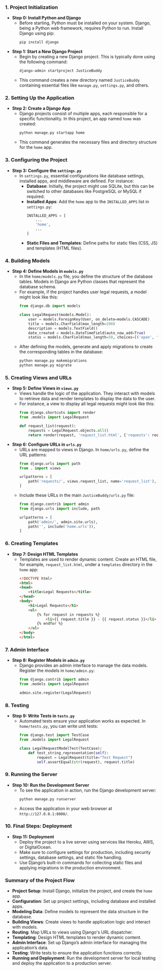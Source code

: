 
### 1. **Project Initialization**
- **Step 0: Install Python and Django**
    - Before starting, Python must be installed on your system. Django, being a Python web framework, requires Python to run. Install Django using pip:
      ```bash
      pip install django
      ```
- **Step 1: Start a New Django Project**
    - Begin by creating a new Django project. This is typically done using the following command:
      ```bash
      django-admin startproject JusticeBuddy
      ```
    - This command creates a new directory named `JusticeBuddy` containing essential files like `manage.py`, `settings.py`, and others.

### 2. **Setting Up the Application**
- **Step 2: Create a Django App**
    - Django projects consist of multiple apps, each responsible for a specific functionality. In this project, an app named `home` was created:
      ```bash
      python manage.py startapp home
      ```
    - This command generates the necessary files and directory structure for the `home` app.

### 3. **Configuring the Project**
- **Step 3: Configure the `settings.py`**
    - In `settings.py`, essential configurations like database settings, installed apps, and middleware are defined. For instance:
        - **Database**: Initially, the project might use SQLite, but this can be switched to other databases like PostgreSQL or MySQL if required.
        - **Installed Apps**: Add the `home` app to the `INSTALLED_APPS` list in `settings.py`:
          ```python
          INSTALLED_APPS = [
              ...
              'home',
              ...
          ]
          ```
        - **Static Files and Templates**: Define paths for static files (CSS, JS) and templates (HTML files).

### 4. **Building Models**
- **Step 4: Define Models in `models.py`**
    - In the `home/models.py` file, you define the structure of the database tables. Models in Django are Python classes that represent the database schema.
    - For example, if the project handles user legal requests, a model might look like this:
      ```python
      from django.db import models

      class LegalRequest(models.Model):
          user = models.ForeignKey(User, on_delete=models.CASCADE)
          title = models.CharField(max_length=200)
          description = models.TextField()
          date_created = models.DateTimeField(auto_now_add=True)
          status = models.CharField(max_length=50, choices=[('open', 'Open'), ('closed', 'Closed')])
      ```
    - After defining the models, generate and apply migrations to create the corresponding tables in the database:
      ```bash
      python manage.py makemigrations
      python manage.py migrate
      ```

### 5. **Creating Views and URLs**
- **Step 5: Define Views in `views.py`**
    - Views handle the logic of the application. They interact with models to retrieve data and render templates to display the data to the user.
    - For instance, a view to display all legal requests might look like this:
      ```python
      from django.shortcuts import render
      from .models import LegalRequest

      def request_list(request):
          requests = LegalRequest.objects.all()
          return render(request, 'request_list.html', {'requests': requests})
      ```
- **Step 6: Configure URLs in `urls.py`**
    - URLs are mapped to views in Django. In `home/urls.py`, define the URL patterns:
      ```python
      from django.urls import path
      from . import views

      urlpatterns = [
          path('requests/', views.request_list, name='request_list'),
      ]
      ```
    - Include these URLs in the main `JusticeBuddy/urls.py` file:
      ```python
      from django.contrib import admin
      from django.urls import include, path

      urlpatterns = [
          path('admin/', admin.site.urls),
          path('', include('home.urls')),
      ]
      ```

### 6. **Creating Templates**
- **Step 7: Design HTML Templates**
    - Templates are used to render dynamic content. Create an HTML file, for example, `request_list.html`, under a `templates` directory in the `home` app:
      ```html
      <!DOCTYPE html>
      <html>
      <head>
          <title>Legal Requests</title>
      </head>
      <body>
          <h1>Legal Requests</h1>
          <ul>
              {% for request in requests %}
                  <li>{{ request.title }} - {{ request.status }}</li>
              {% endfor %}
          </ul>
      </body>
      </html>
      ```

### 7. **Admin Interface**
- **Step 8: Register Models in `admin.py`**
    - Django provides an admin interface to manage the data models. Register the models in `home/admin.py`:
      ```python
      from django.contrib import admin
      from .models import LegalRequest

      admin.site.register(LegalRequest)
      ```

### 8. **Testing**
- **Step 9: Write Tests in `tests.py`**
    - Automated tests ensure your application works as expected. In `home/tests.py`, you can write unit tests:
      ```python
      from django.test import TestCase
      from .models import LegalRequest

      class LegalRequestModelTest(TestCase):
          def test_string_representation(self):
              request = LegalRequest(title="Test Request")
              self.assertEqual(str(request), request.title)
      ```

### 9. **Running the Server**
- **Step 10: Run the Development Server**
    - To see the application in action, run the Django development server:
      ```bash
      python manage.py runserver
      ```
    - Access the application in your web browser at `http://127.0.0.1:8000/`.

### 10. **Final Steps: Deployment**
- **Step 11: Deployment**
    - Deploy the project to a live server using services like Heroku, AWS, or DigitalOcean.
    - Make sure to configure settings for production, including security settings, database settings, and static file handling.
    - Use Django’s built-in commands for collecting static files and applying migrations in the production environment.

### Summary of the Project Flow
- **Project Setup**: Install Django, initialize the project, and create the `home` app.
- **Configuration**: Set up project settings, including database and installed apps.
- **Modeling Data**: Define models to represent the data structure in the database.
- **Building Views**: Create views to handle application logic and interact with models.
- **Routing**: Map URLs to views using Django's URL dispatcher.
- **Templating**: Design HTML templates to render dynamic content.
- **Admin Interface**: Set up Django’s admin interface for managing the application’s data.
- **Testing**: Write tests to ensure the application functions correctly.
- **Running and Deployment**: Run the development server for local testing and deploy the application to a production server.

